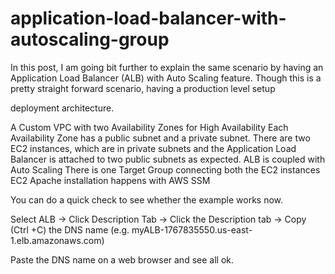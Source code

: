 # application-load-balancer-with-autoscaling-group

In this post, I am going bit further to explain the same scenario by having an Application Load Balancer (ALB) with Auto Scaling feature. Though this is a pretty straight forward scenario, having a production level setup 


deployment architecture.

A Custom VPC with two Availability Zones for High Availability
Each Availability Zone has a public subnet and a private subnet.
There are two EC2 instances, which are in private subnets and the Application Load Balancer is attached to two public subnets as expected.
ALB is coupled with Auto Scaling
There is one Target Group connecting both the EC2 instances
EC2 Apache installation happens with AWS SSM

You can do a quick check to see whether the example works now.

Select ALB -> Click Description Tab -> Click the Description tab -> Copy (Ctrl +C) the DNS name (e.g. myALB-1767835550.us-east-1.elb.amazonaws.com)


Paste the DNS name on a web browser and see all ok.
